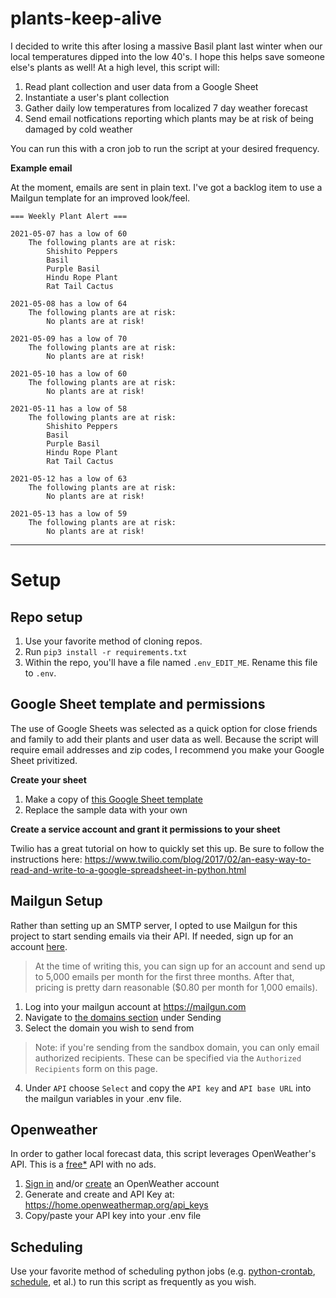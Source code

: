 # plants-keep-alive

I decided to write this after losing a massive Basil plant last winter when our local temperatures dipped into the low 40's. I hope this helps save someone else's plants as well! At a high level, this script will: 

1. Read plant collection and user data from a Google Sheet
2. Instantiate a user's plant collection
3. Gather daily low temperatures from localized 7 day weather forecast
4. Send email notfications reporting which plants may be at risk of being damaged by cold weather 

You can run this with a cron job to run the script at your desired frequency.

**Example email**

At the moment, emails are sent in plain text. I've got a backlog item to use a Mailgun template for an improved look/feel.

```
=== Weekly Plant Alert ===

2021-05-07 has a low of 60
    The following plants are at risk:
        Shishito Peppers
        Basil
        Purple Basil
        Hindu Rope Plant
        Rat Tail Cactus

2021-05-08 has a low of 64
    The following plants are at risk:
        No plants are at risk!

2021-05-09 has a low of 70
    The following plants are at risk:
        No plants are at risk!

2021-05-10 has a low of 60
    The following plants are at risk:
        No plants are at risk!

2021-05-11 has a low of 58
    The following plants are at risk:
        Shishito Peppers
        Basil
        Purple Basil
        Hindu Rope Plant
        Rat Tail Cactus

2021-05-12 has a low of 63
    The following plants are at risk:
        No plants are at risk!

2021-05-13 has a low of 59
    The following plants are at risk:
        No plants are at risk!
```

---
# Setup

## Repo setup

1. Use your favorite method of cloning repos.
2. Run `pip3 install -r requirements.txt`
3. Within the repo, you'll have a file named `.env_EDIT_ME`. Rename this file to `.env`.

## Google Sheet template and permissions
The use of Google Sheets was selected as a quick option for close friends and family to add their plants and user data as well. Because the script will require email addresses and zip codes, I recommend you make your Google Sheet privitized.

**Create your sheet**
1. Make a copy of [this Google Sheet template](https://docs.google.com/spreadsheets/d/1cbqmThJJ4F66E_MKIg9KgNc7RwDWAOEpzKIU9mTgoKQ/edit?usp=sharing)
2. Replace the sample data with your own 


**Create a service account and grant it permissions to your sheet**

Twilio has a great tutorial on how to quickly set this up. Be sure to follow the instructions here: 
https://www.twilio.com/blog/2017/02/an-easy-way-to-read-and-write-to-a-google-spreadsheet-in-python.html


## Mailgun Setup
Rather than setting up an SMTP server, I opted to use Mailgun for this project to start sending emails via their API. If needed, sign up for an account [here](https://signup.mailgun.com/new/signup).

>At the time of writing this, you can sign up for an account and send up to 5,000 emails per month for the first three months. After that, pricing is pretty darn reasonable ($0.80 per month for 1,000 emails).

1. Log into your mailgun account at https://mailgun.com
2. Navigate to [the domains section](https://app.mailgun.com/app/sending/domains) under Sending
3. Select the domain you wish to send from
>Note: if you're sending from the sandbox domain, you can only email authorized recipients. These can be specified via the `Authorized Recipients` form on this page. 

4. Under `API` choose `Select` and copy the `API key` and `API base URL` into the mailgun variables in your .env file.


## Openweather
In order to gather local forecast data, this script leverages OpenWeather's API. This is a [free*](https://openweathermap.org/price) API with no ads. 

1. [Sign in](https://home.openweathermap.org/users/sign_in) and/or [create](https://home.openweathermap.org/users/sign_up) an OpenWeather account
2. Generate and create and API Key at: https://home.openweathermap.org/api_keys
3. Copy/paste your API key into your .env file

## Scheduling
Use your favorite method of scheduling python jobs (e.g. [python-crontab](https://pypi.org/project/python-crontab/), [schedule](https://schedule.readthedocs.io/en/stable/?__s=phkqu4iwbxbad117h1ey), et al.) to run this script as frequently as you wish.
